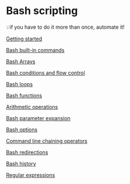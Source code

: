 # Bash scripting

<aside>
💡if you have to do it more than once, automate it! 
</aside>

[Getting started](Bash-Scripting/Getting-Started.md)

[Bash built-in commands](Bash-Scripting/Bash-built-in-commands.md)

[Bash Arrays](Bash-Scripting/Bash-Arrays.md)

[Bash conditions and flow control](Bash-Scripting/Bash-conditions-and-flow-control.md)

[Bash loops](Bash-Scripting/Bash-loops.md)

[Bash functions](Bash-Scripting/Bash-functions.md)

[Arithmetic operations](Bash-Scripting/Arithmetic-Operations.md)

[Bash parameter expansion](Bash-Scripting/Bash-parameter-expansion.md)

[Bash options](Bash-Scripting/Bash-options.md)

[Command line chaining operators](Bash-Scripting/Command-line-chaining-operators.md)

[Bash redirections ](Bash-Scripting/Bash-Redirections.md)

[Bash history](Bash-Scripting/Bash-history.md)

[Regular expressions](Bash-Scripting/Bash-Regular-expressions.md)
